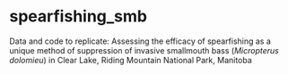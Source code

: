 # spearfishing_smb
Data and code to replicate: Assessing the efficacy of spearfishing as a unique method of suppression of invasive smallmouth bass (<i>Micropterus dolomieu</i>) in Clear Lake, Riding Mountain National Park, Manitoba
